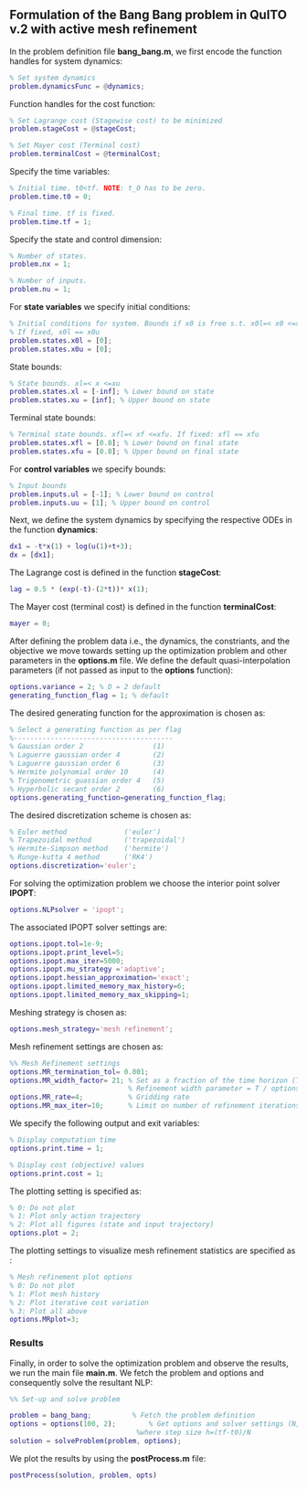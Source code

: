 ## Formulation of the Bang Bang problem in QuITO v.2 with active mesh refinement
In the problem definition file **bang_bang.m**, we first encode the function handles for system dynamics:
```matlab
% Set system dynamics
problem.dynamicsFunc = @dynamics;
```
Function handles for the cost function:  
```matlab
% Set Lagrange cost (Stagewise cost) to be minimized
problem.stageCost = @stageCost;

% Set Mayer cost (Terminal cost)
problem.terminalCost = @terminalCost;
```
Specify the time variables:
```matlab
% Initial time. t0<tf. NOTE: t_0 has to be zero.
problem.time.t0 = 0; 

% Final time. tf is fixed.
problem.time.tf = 1;
```
Specify the state and control dimension:
```matlab
% Number of states.
problem.nx = 1;

% Number of inputs.
problem.nu = 1;
```
For **state variables** we specify initial conditions: 
```matlab
% Initial conditions for system. Bounds if x0 is free s.t. x0l=< x0 <=x0u
% If fixed, x0l == x0u
problem.states.x0l = [0]; 
problem.states.x0u = [0]; 
```
State bounds:
```matlab
% State bounds. xl=< x <=xu
problem.states.xl = [-inf]; % Lower bound on state
problem.states.xu = [inf]; % Upper bound on state
```
Terminal state bounds:
```matlab
% Terminal state bounds. xfl=< xf <=xfu. If fixed: xfl == xfu
problem.states.xfl = [0.8]; % Lower bound on final state
problem.states.xfu = [0.8]; % Upper bound on final state
```
For **control variables** we specify bounds:
```matlab
% Input bounds
problem.inputs.ul = [-1]; % Lower bound on control
problem.inputs.uu = [1]; % Upper bound on control
```
Next, we define the system dynamics by specifying the respective ODEs in the function **dynamics**: 
```matlab
dx1 = -t*x(1) + log(u(1)+t+3);
dx = [dx1];
```
The Lagrange cost is defined in the function **stageCost**:
```matlab
lag = 0.5 * (exp(-t)-(2*t))* x(1);
```
The Mayer cost (terminal cost) is defined in the function **terminalCost**:
```matlab
mayer = 0;
```
After defining the problem data i.e., the dynamics, the constriants, and the objective we move towards setting up the optimization problem and other parameters in the  **options.m** file. 
We define the default quasi-interpolation parameters (if not passed as input to the **options** function):
```matlab
options.variance = 2; % D = 2 default
generating_function_flag = 1; % default
```
The desired generating function for the approximation is chosen as: 
```matlab
% Select a generating function as per flag
%---------------------------------------
% Gaussian order 2                 (1)
% Laguerre gaussian order 4        (2) 
% Laguerre gaussian order 6        (3) 
% Hermite polynomial order 10      (4)
% Trigonometric guassian order 4   (5)
% Hyperbolic secant order 2        (6) 
options.generating_function=generating_function_flag;
```
The desired discretization scheme is chosen as: 
```matlab
% Euler method              ('euler')
% Trapezoidal method        ('trapezoidal') 
% Hermite-Simpson method    ('hermite') 
% Runge-kutta 4 method      ('RK4')
options.discretization='euler';
```
For solving the optimization problem we choose the interior point solver **IPOPT**:
```matlab
options.NLPsolver = 'ipopt';
```
The associated IPOPT solver settings are:
```matlab
options.ipopt.tol=1e-9;
options.ipopt.print_level=5;
options.ipopt.max_iter=5000;
options.ipopt.mu_strategy ='adaptive';
options.ipopt.hessian_approximation='exact';
options.ipopt.limited_memory_max_history=6;
options.ipopt.limited_memory_max_skipping=1;
```
Meshing strategy is chosen as:
```matlab
options.mesh_strategy='mesh refinement';
```
Mesh refinement settings are chosen as:
```matlab
%% Mesh Refinement settings 
options.MR_termination_tol= 0.001;
options.MR_width_factor= 21; % Set as a fraction of the time horizon (T)
                             % Refinement width parameter = T / options.MR_width_factor
options.MR_rate=4;           % Gridding rate 
options.MR_max_iter=10;      % Limit on number of refinement iterations 
```
We specify the following output and exit variables:
```matlab
% Display computation time
options.print.time = 1;

% Display cost (objective) values
options.print.cost = 1;
```
The plotting setting is specified as:
```matlab
% 0: Do not plot
% 1: Plot only action trajectory
% 2: Plot all figures (state and input trajectory)
options.plot = 2;
```
The plotting settings to visualize mesh refinement statistics are specified as :
```matlab
% Mesh refinement plot options
% 0: Do not plot
% 1: Plot mesh history
% 2: Plot iterative cost variation
% 3: Plot all above
options.MRplot=3;
```
### Results
Finally, in order to solve the optimization problem and observe the results, we run the main file **main.m**.
We fetch the problem and options and consequently solve the resultant NLP:
```matlab
%% Set-up and solve problem

problem = bang_bang;          % Fetch the problem definition
options = options(100, 2);        % Get options and solver settings (N,D),
                               %where step size h=(tf-t0)/N
solution = solveProblem(problem, options);
```
We plot the results by using the **postProcess.m** file:
```matlab
postProcess(solution, problem, opts)
```


